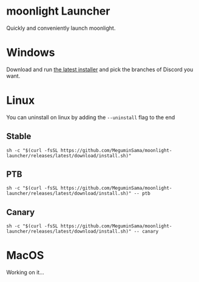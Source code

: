 # moonlight Launcher

Quickly and conveniently launch moonlight.

# Windows

Download and run [the latest installer](https://github.com/MeguminSama/moonlight-launcher/releases/latest/download/moonlight-installer.exe) and pick the branches of Discord you want.

# Linux

You can uninstall on linux by adding the `--uninstall` flag to the end

## Stable

```
sh -c "$(curl -fsSL https://github.com/MeguminSama/moonlight-launcher/releases/latest/download/install.sh)"
```

## PTB
```
sh -c "$(curl -fsSL https://github.com/MeguminSama/moonlight-launcher/releases/latest/download/install.sh)" -- ptb
```

## Canary
```
sh -c "$(curl -fsSL https://github.com/MeguminSama/moonlight-launcher/releases/latest/download/install.sh)" -- canary
```

# MacOS

Working on it...
